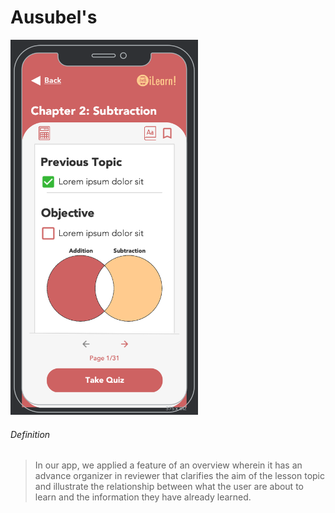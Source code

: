 # Ausubel's

<img src="../Images/overview.png" width="300" height="600"/>


###### Definition
> In our app, we applied a feature of an overview wherein it has an advance organizer in reviewer that clarifies the aim of the lesson topic and illustrate the relationship between what the user are about to learn and the information they have already learned.

